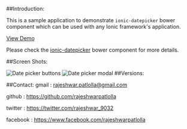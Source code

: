 ##Introduction:

This is a sample application to demonstrate `ionic-datepicker` bower component which can be used with any Ionic framework's application.

[View Demo](http://rajeshwarpatlolla.github.io/DatePickerForIonicFramework/demo/ "Demo") 

Please check the [ionic-datepicker](https://github.com/rajeshwarpatlolla/ionic-datepicker) bower component for more details.

##Screen Shots:
 
![Date picker buttons](https://lh3.googleusercontent.com/A9NDVFS9n8SZ6-b9XY-XJIstY0RdZz9ARIwzABnYj7Us6i2rirUE4viyaoOx9e4DdWkcE6fVtUkH8kbV72KMoEvpU6dH39U8XrnzVvfkOR9ReLH6Ir0x3cXJplX1FMpACDaRrksVyHSMR7gEeKNPUtUYwB2L8sj7eIKpcCJR_73vG7psaRX-qqtrTFgKaFr2Sw94AoCkF5xDRlGxlHBtnjNjv-jdnzhvj0HNLr340XHIrUso3Df4W5DZTMsxg78g9Z2DYcibunMPLM7rtglLkLCzVZQOADwHVLiA4HmO9B1qXmHZHvlLzqOJVMZsgsHzSVI7CkeJYkCvj2UuY6LAtZDZV40njXhlsTVuHyvK8FENmIvPC1htA7MOzSHDxSAUNrdfejeD1RU0iGSm_ntp2Q9VOYj-uf8zMWs5_94flhySgH-Yep49XO4MUxOXFNGe9Q18ptlQ-TfB7T5MoXzKvEUO0-KNlaVs14eYXPIzjfJPmdq0mOfI1-1TIaW5KygV95BQQj4osIzukCNlSVRluiCFLf4a6V-1KxzAwBBb9qner0yoaFCAW7RVCrTbVMMup_Eg=w382-h678-no "Date picker buttons")
![Date picker modal](https://lh3.googleusercontent.com/-QweOAJA5RmFaI7FQDZuyGcJw_2YsHGZ3dQFtwTFSwQ_Sd5CTsLqRKa-V3Jo1rK7iQMOFwNS-LeYUqkc8eiv4-_fVzeEJkAwtG2NhMiOSmzO7gmtbbgcKGMdk30OL0P8P1jjQCeW9rDojXRHVteGsPTL3uLA5Sxs_Y7pPI0ADSQRiKRDVVme5bAHamQ5l9T1cPZI_-J9jdIOUfKSMjAeptv7jgGXyjOIleEpShmfznGw73VDP4WSVJk7GbT_RP47RQHlYHgEY7OeRUhwFXA3HCuDY2bz6jt4M9RQR8C3uT1YBJPXZftcpzVp6YUSJd7Y7SYuTvTJgpzDIILq6foOREt7V1lMWu6i2cKymb97WQi3SOPBNF1PN-VDuSpIEDcz3QtI5Se7juMaIN9mJZV3r9d3pPh9l7Pe39C5M0bAsMXocH0596wo4IpE1GofRUrGUZ0ZOYe0vCOZR4FQHP8XyCBnU00B3WxGL3Jzr1ai4OLz3-7Yh-4iv2MCpPQZkpYAjxegFX_vj4UfSzbXnhEJmPWaVyV2Vi3sxdkQ8E1J8XwLklPqPX7NLPzgGwWuyj34j242=w382-h678-no "Date picker modal")
##Versions:

##Contact:
gmail : rajeshwar.patlolla@gmail.com

github : https://github.com/rajeshwarpatlolla

twitter : https://twitter.com/rajeshwar_9032

facebook : https://www.facebook.com/rajeshwarpatlolla
